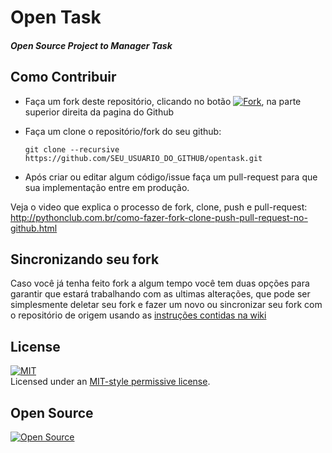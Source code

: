 # Open Task   
##### Open Source Project to Manager Task   

Como Contribuir
---------------

* Faça um fork deste repositório, clicando no botão [![Fork][0]][1], na parte superior direita da pagina do Github
* Faça um clone o repositório/fork do seu github:

    ```shell
    git clone --recursive https://github.com/SEU_USUARIO_DO_GITHUB/opentask.git
    ```

* Após criar ou editar algum código/issue faça um pull-request para que sua implementação entre em produção.

Veja o video que explica o processo de fork, clone, push e pull-request:
http://pythonclub.com.br/como-fazer-fork-clone-push-pull-request-no-github.html

Sincronizando seu fork
----------------------

Caso você já tenha feito fork a algum tempo você tem duas opções para garantir que
estará trabalhando com as ultimas alterações, que pode ser simplesmente deletar
seu fork e fazer um novo ou sincronizar seu fork com o repositório de origem
usando as [instruções contidas na wiki](https://gist.github.com/55ed9eed0664d2f90f9c.git)

License 
-------
[![MIT][4]][6]   
Licensed under an [MIT-style permissive license][3].   

Open Source 
-----------
[![Open Source][5]][7]   


[0]: https://github.com/fabianogoes/opentask/blob/master/doc/github-fork-btn.png
[1]: https://github.com/fabianogoes/opentask/fork
[3]: https://github.com/fabianogoes/opentask/blob/master/LICENSE
[4]: https://github.com/fabianogoes/opentask/blob/master/doc/mit-license.png
[5]: https://github.com/fabianogoes/opentask/blob/master/doc/opensource-iniciative.png
[6]: https://opensource.org/licenses/MIT
[7]: https://en.wikipedia.org/wiki/Open_Source_Initiative

